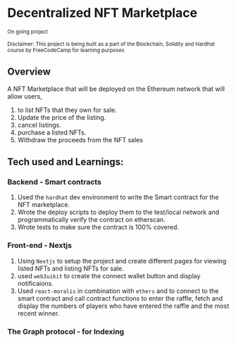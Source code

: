 # Decentralized NFT Marketplace

<sub>On going project</sub>

<sub>Disclaimer: This project is being built as a part of the Blockchain, Solidity and Hardhat course by FreeCodeCamp for learning purposes</sub>

## Overview

A NFT Marketplace that will be deployed on the Ethereum network that will allow users,

1. to list NFTs that they own for sale.
2. Update the price of the listing.
3. cancel listings.
4. purchase a listed NFTs.
5. Withdraw the proceeds from the NFT sales

## Tech used and Learnings:

### Backend - Smart contracts

1. Used the `hardhat` dev environment to write the Smart contract for the NFT marketplace.
2. Wrote the deploy scripts to deploy them to the test/local network and programmatically verify the contract on etherscan.
3. Wrote tests to make sure the contract is 100% covered.

### Front-end - Nextjs

1. Using `Nextjs` to setup the project and create different pages for viewing listed NFTs and listing NFTs for sale.
2. used `web3uikit` to create the connect wallet button and display notificaions.
3. Used `react-moralis` in combination with `ethers` and to connect to the smart contract and call contract functions to enter the raffle, fetch and display the numbers of players who have entered the raffle and the most recent winner.

### The Graph protocol - for Indexing
